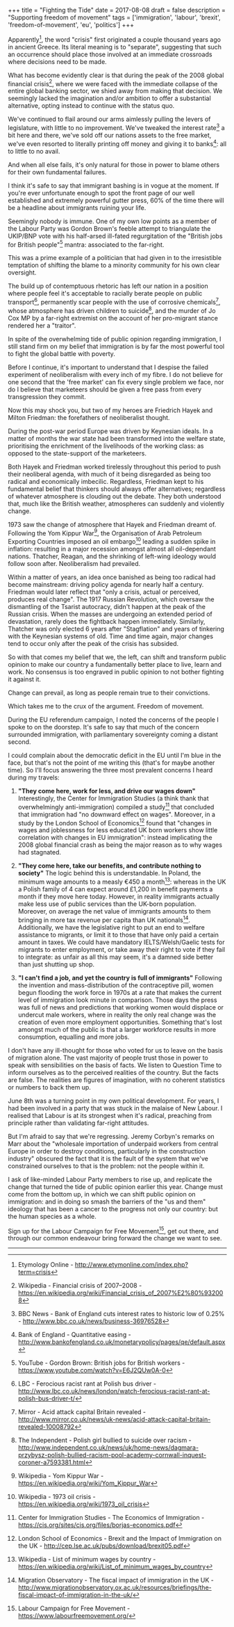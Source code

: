 +++
title = "Fighting the Tide"
date = 2017-08-08
draft = false
description = "Supporting freedom of movement"
tags = ['immigration', 'labour', 'brexit', 'freedom-of-movement', 'eu', 'politics']
+++

Apparently[^1], the word "crisis" first originated a couple thousand years ago in ancient Greece. Its literal meaning is to "separate", suggesting that such an occurrence should place those involved at an immediate crossroads where decisions need to be made.

What has become evidently clear is that during the peak of the 2008 global financial crisis[^2], where we were faced with the immediate collapse of the entire global banking sector, we shied away from making that decision. We seemingly lacked the imagination and/or ambition to offer a substantial alternative, opting instead to continue with the status quo.

We've continued to flail around our arms aimlessly pulling the levers of legislature, with little to no improvement. We've tweaked the interest rate[^3] a bit here and there, we've sold off our nations assets to the free market, we've even resorted to literally printing off money and giving it to banks[^4]: all to little to no avail.

And when all else fails, it's only natural for those in power to blame others for their own fundamental failures.

I think it's safe to say that immigrant bashing is in vogue at the moment. If you're ever unfortunate enough to spot the front page of our well established and extremely powerful gutter press, 60% of the time there will be a headline about immigrants ruining your life.

Seemingly nobody is immune. One of my own low points as a member of the Labour Party was Gordon Brown's feeble attempt to triangulate the UKIP/BNP vote with his half-arsed ill-fated regurgitation of the "British jobs for British people"[^5] mantra: associated to the far-right.

This was a prime example of a politician that had given in to the irresistible temptation of shifting the blame to a minority community for his own clear oversight.

The build up of contemptuous rhetoric has left our nation in a position where people feel it's acceptable to racially berate people on public transport[^6], permanently scar people with the use of corrosive chemicals[^7], whose atmosphere has driven children to suicide[^8], and the murder of Jo Cox MP by a far-right extremist on the account of her pro-migrant stance rendered her a "traitor".

In spite of the overwhelming tide of public opinion regarding immigration, I still stand firm on my belief that immigration is by far the most powerful tool to fight the global battle with poverty.

Before I continue, it's important to understand that I despise the failed experiment of neoliberalism with every inch of my fibre. I do not believe for one second that the 'free market' can fix every single problem we face, nor do I believe that marketeers should be given a free pass from every transgression they commit.

Now this may shock you, but two of my heroes are Friedrich Hayek and Milton Friedman: the forefathers of neoliberalist thought.

During the post-war period Europe was driven by Keynesian ideals. In a matter of months the war state had been transformed into the welfare state, prioritising the enrichment of the livelihoods of the working class: as opposed to the state-support of the marketeers.

Both Hayek and Friedman worked tirelessly throughout this period to push their neoliberal agenda, with much of it being disregarded as being too radical and economically imbecilic. Regardless, Friedman kept to his fundamental belief that thinkers should always offer alternatives; regardless of whatever atmosphere is clouding out the debate. They both understood that, much like the British weather, atmospheres can suddenly and violently change.

1973 saw the change of atmosphere that Hayek and Friedman dreamt of. Following the Yom Kippur War[^9], the Organisation of Arab Petroleum Exporting Countries imposed an oil embargo[^10] leading a sudden spike in inflation: resulting in a major recession amongst almost all oil-dependant nations. Thatcher, Reagan, and the shrinking of left-wing ideology would follow soon after. Neoliberalism had prevailed.

Within a matter of years, an idea once banished as being too radical had become mainstream: driving policy agenda for nearly half a century. Friedman would later reflect that "only a crisis, actual or perceived, produces real change". The 1917 Russian Revolution, which oversaw the dismantling of the Tsarist autocracy, didn't happen at the peak of the Russian crisis. When the masses are undergoing an extended period of devastation, rarely does the fightback happen immediately. Similarly, Thatcher was only elected 6 years after "Stagflation" and years of tinkering with the Keynesian systems of old. Time and time again, major changes tend to occur only after the peak of the crisis has subsided.

So with that comes my belief that we, the left, can shift and transform public opinion to make our country a fundamentally better place to live, learn and work. No consensus is too engraved in public opinion to not bother fighting it against it.

Change can prevail, as long as people remain true to their convictions.

Which takes me to the crux of the argument. Freedom of movement.

During the EU referendum campaign, I noted the concerns of the people I spoke to on the doorstep. It's safe to say that much of the concern surrounded immigration, with parliamentary sovereignty coming a distant second.

I could complain about the democratic deficit in the EU until I'm blue in the face, but that's not the point of me writing this (that's for maybe another time). So I'll focus answering the three most prevalent concerns I heard during my travels:

1. **"They come here, work for less, and drive our wages down"**
   Interestingly, the Center for Immigration Studies (a think thank that overwhelmingly anti-immigration) compiled a study[^11] that concluded that immigration had "no downward effect on wages". Moreover, in a study by the London School of Economics[^12] found that "changes in wages and joblessness for less educated UK born workers show little correlation with changes in EU immigration": instead implicating the 2008 global financial crash as being the major reason as to why wages had stagnated.

2. **"They come here, take our benefits, and contribute nothing to society"**
   The logic behind this is understandable. In Poland, the minimum wage amounts to a measly €450 a month[^13]: whereas in the UK a Polish family of 4 can expect around £1,200 in benefit payments a month if they move here today. However, in reality immigrants actually make less use of public services than the UK-born population. Moreover, on average the net value of immigrants amounts to them bringing in more tax revenue per capita than UK nationals[^14]. Additionally, we have the legislative right to put an end to welfare assistance to migrants, or limit it to those that have only paid a certain amount in taxes. We could have mandatory IELTS/Welsh/Gaelic tests for migrants to enter employment, or take away their right to vote if they fail to integrate: as unfair as all this may seem, it's a damned side better than just shutting up shop.

3. **"I can't find a job, and yet the country is full of immigrants"**
   Following the invention and mass-distribution of the contraceptive pill, women begun flooding the work force in 1970s at a rate that makes the current level of immigration look minute in comparison. Those days the press was full of news and predictions that working women would displace or undercut male workers, where in reality the only real change was the creation of even more employment opportunities. Something that's lost amongst much of the public is that a larger workforce results in more consumption, equalling and more jobs.

I don't have any ill-thought for those who voted for us to leave on the basis of migration alone. The vast majority of people trust those in power to speak with sensibilities on the basis of facts. We listen to Question Time to inform ourselves as to the perceived realities of the country. But the facts are false. The realities are figures of imagination, with no coherent statistics or numbers to back them up.

June 8th was a turning point in my own political development. For years, I had been involved in a party that was stuck in the malaise of New Labour. I realised that Labour is at its strongest when it's radical, preaching from principle rather than validating far-right attitudes.

But I'm afraid to say that we're regressing. Jeremy Corbyn's remarks on Marr about the "wholesale importation of underpaid workers from central Europe in order to destroy conditions, particularly in the construction industry" obscured the fact that it is the fault of the system that we've constrained ourselves to that is the problem: not the people within it.

I ask of like-minded Labour Party members to rise up, and replicate the change that turned the tide of public opinion earlier this year. Change must come from the bottom up, in which we can shift public opinion on immigration: and in doing so smash the barriers of the "us and them" ideology that has been a cancer to the progress not only our country: but the human species as a whole.

Sign up for the Labour Campaign for Free Movement[^15], get out there, and through our common endeavour bring forward the change we want to see.

---

[^1]: Etymology Online - http://www.etymonline.com/index.php?term=crisis

[^2]: Wikipedia - Financial crisis of 2007–2008 - https://en.wikipedia.org/wiki/Financial_crisis_of_2007%E2%80%932008

[^3]: BBC News - Bank of England cuts interest rates to historic low of 0.25% - http://www.bbc.co.uk/news/business-36976528

[^4]: Bank of England - Quantitative easing - http://www.bankofengland.co.uk/monetarypolicy/pages/qe/default.aspx

[^5]: YouTube - Gordon Brown: British jobs for British workers - https://www.youtube.com/watch?v=E6J2QUw0A-0

[^6]: LBC - Ferocious racist rant at Polish bus driver - http://www.lbc.co.uk/news/london/watch-ferocious-racist-rant-at-polish-bus-driver-t/

[^7]: Mirror - Acid attack capital Britain revealed - http://www.mirror.co.uk/news/uk-news/acid-attack-capital-britain-revealed-10008792

[^8]: The Independent - Polish girl bullied to suicide over racism - http://www.independent.co.uk/news/uk/home-news/dagmara-przybysz-polish-bullied-racism-pool-academy-cornwall-inquest-coroner-a7593381.html

[^9]: Wikipedia - Yom Kippur War - https://en.wikipedia.org/wiki/Yom_Kippur_War

[^10]: Wikipedia - 1973 oil crisis - https://en.wikipedia.org/wiki/1973_oil_crisis

[^11]: Center for Immigration Studies - The Economics of Immigration - https://cis.org/sites/cis.org/files/borjas-economics.pdf

[^12]: London School of Economics - Brexit and the Impact of Immigration on the UK - http://cep.lse.ac.uk/pubs/download/brexit05.pdf

[^13]: Wikipedia - List of minimum wages by country - https://en.wikipedia.org/wiki/List_of_minimum_wages_by_country

[^14]: Migration Observatory - The fiscal impact of immigration in the UK - http://www.migrationobservatory.ox.ac.uk/resources/briefings/the-fiscal-impact-of-immigration-in-the-uk/

[^15]: Labour Campaign for Free Movement - https://www.labourfreemovement.org/